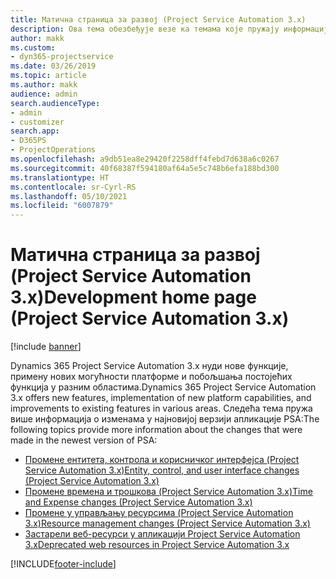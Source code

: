 ```yaml
---
title: Матична страница за развој (Project Service Automation 3.x)
description: Ова тема обезбеђује везе ка темама које пружају информације о развоју апликације Dynamics 365 Project Service Automation (PSA) верзије 3. x.
author: makk
ms.custom:
- dyn365-projectservice
ms.date: 03/26/2019
ms.topic: article
ms.author: makk
audience: admin
search.audienceType:
- admin
- customizer
search.app:
- D365PS
- ProjectOperations
ms.openlocfilehash: a9db51ea8e29420f2258dff4febd7d638a6c0267
ms.sourcegitcommit: 40f68387f594180af64a5e5c748b6efa188bd300
ms.translationtype: HT
ms.contentlocale: sr-Cyrl-RS
ms.lasthandoff: 05/10/2021
ms.locfileid: "6007879"
---
```

# <a name="development-home-page-project-service-automation-3x"></a><span data-ttu-id="99615-103">Матична страница за развој (Project Service Automation 3.x)</span><span class="sxs-lookup"><span data-stu-id="99615-103">Development home page (Project Service Automation 3.x)</span></span>

[!include [banner](../../includes/psa-now-project-operations.md)]

<span data-ttu-id="99615-104">Dynamics 365 Project Service Automation 3.x нуди нове функције, примену нових могућности платформе и побољшања постојећих функција у разним областима.</span><span class="sxs-lookup"><span data-stu-id="99615-104">Dynamics 365 Project Service Automation 3.x offers new features, implementation of new platform capabilities, and improvements to existing features in various areas.</span></span> <span data-ttu-id="99615-105">Следећа тема пружа више информација о изменама у најновијој верзији апликације PSA:</span><span class="sxs-lookup"><span data-stu-id="99615-105">The following topics provide more information about the changes that were made in the newest version of PSA:</span></span>

- [<span data-ttu-id="99615-106">Промене ентитета, контрола и корисничког интерфејса (Project Service Automation 3.x)</span><span class="sxs-lookup"><span data-stu-id="99615-106">Entity, control, and user interface changes (Project Service Automation 3.x)</span></span>](../developer-guides/entity-changes-v3.x.md)
- [<span data-ttu-id="99615-107">Промене времена и трошкова (Project Service Automation 3.x)</span><span class="sxs-lookup"><span data-stu-id="99615-107">Time and Expense changes (Project Service Automation 3.x)</span></span>](../developer-guides/time-expense-changes-v3.x.md)
- [<span data-ttu-id="99615-108">Промене у управљању ресурсима (Project Service Automation 3.x)</span><span class="sxs-lookup"><span data-stu-id="99615-108">Resource management changes (Project Service Automation 3.x)</span></span>](../developer-guides/resource-management-changes-v3.x.md)
- [<span data-ttu-id="99615-109">Застарели веб-ресурси у апликацији Project Service Automation 3.x</span><span class="sxs-lookup"><span data-stu-id="99615-109">Deprecated web resources in Project Service Automation 3.x</span></span>](../developer-guides/web-resources-deprecated-v3.x.md)


[!INCLUDE[footer-include](../../includes/footer-banner.md)]